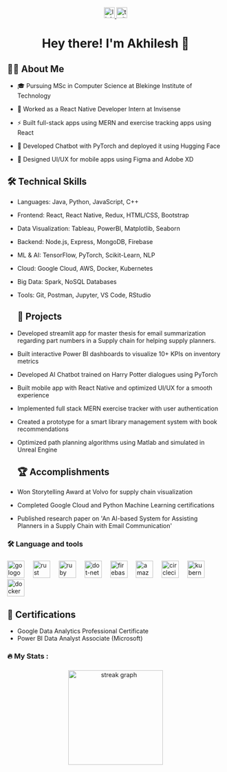 <div style="width:100%;height:0;padding-bottom:56%;position:relative;"></a></p>

###
<div align="center">
  <!-- LinkedIn -->
  <a href="https://www.linkedin.com/in/yadlapalli-akhilesh-9146a71b3/">
    <img src="https://img.shields.io/static/v1?message=LinkedIn&logo=linkedin&label=&color=0077B5&logoColor=white&labelColor=&style=for-the-badge" height="25" alt="linkedin logo"  />
  </a>


  <!-- Twitter -->
  <a href="https://twitter.com/Akhiles01446643">
    <img src="https://img.shields.io/static/v1?message=Twitter&logo=twitter&label=&color=1DA1F2&logoColor=white&labelColor=&style=for-the-badge" height="25" alt="twitter logo"  />
  </a>
</div>


###

<h1 align="center">Hey there! I'm Akhilesh 👋</h1>

###

## 👨‍💻 About Me

- 🎓 Pursuing MSc in Computer Science at Blekinge Institute of Technology

- 💼 Worked as a React Native Developer Intern at Invisense 

- ⚡ Built full-stack apps using MERN and exercise tracking apps using React

- 🤖 Developed Chatbot with PyTorch and deployed it using Hugging Face

- 🎨 Designed UI/UX for mobile apps using Figma and Adobe XD



## 🛠 Technical Skills

- Languages: Java, Python, JavaScript, C++

- Frontend: React, React Native, Redux, HTML/CSS, Bootstrap
  
- Data Visualization: Tableau, PowerBI, Matplotlib, Seaborn

- Backend: Node.js, Express, MongoDB, Firebase

- ML & AI: TensorFlow, PyTorch, Scikit-Learn, NLP

- Cloud: Google Cloud, AWS, Docker, Kubernetes

- Big Data: Spark, NoSQL Databases

- Tools: Git, Postman, Jupyter, VS Code, RStudio



  ## 🚀 Projects

- Developed streamlit app for master thesis for email summarization regarding part numbers in a Supply chain for helping supply planners.

- Built interactive Power BI dashboards to visualize 10+ KPIs on inventory metrics
  
- Developed AI Chatbot trained on Harry Potter dialogues using PyTorch

- Built mobile app with React Native and optimized UI/UX for a smooth experience

- Implemented full stack MERN exercise tracker with user authentication

- Created a prototype for a smart library management system with book recommendations

- Optimized path planning algorithms using Matlab and simulated in Unreal Engine


  ## 🏆 Accomplishments

- Won Storytelling Award at Volvo for supply chain visualization

- Completed Google Cloud and Python Machine Learning certifications 

- Published research paper on 'An AI-based System for Assisting Planners in a Supply Chain with Email Communication'





###

<h3 align="left">🛠 Language and tools</h3>

###

<div align="left">
  <img src="https://cdn.jsdelivr.net/gh/devicons/devicon/icons/go/go-original-wordmark.svg" height="40" alt="go logo"  />
  <img width="12" />
  <img src="https://cdn.jsdelivr.net/gh/devicons/devicon/icons/rust/rust-plain.svg" height="40" alt="rust logo"  />
  <img width="12" />
  <img src="https://cdn.jsdelivr.net/gh/devicons/devicon/icons/ruby/ruby-plain-wordmark.svg" height="40" alt="ruby logo"  />
  <img width="12" />
  <img src="https://cdn.jsdelivr.net/gh/devicons/devicon/icons/dot-net/dot-net-plain-wordmark.svg" height="40" alt="dot-net logo"  />
  <img width="12" />
  <img src="https://cdn.jsdelivr.net/gh/devicons/devicon/icons/firebase/firebase-plain-wordmark.svg" height="40" alt="firebase logo"  />
  <img width="12" />
  <img src="https://cdn.jsdelivr.net/gh/devicons/devicon/icons/amazonwebservices/amazonwebservices-original.svg" height="40" alt="amazonwebservices logo"  />
  <img width="12" />
  <img src="https://cdn.jsdelivr.net/gh/devicons/devicon/icons/circleci/circleci-plain.svg" height="40" alt="circleci logo"  />
  <img width="12" />
  <img src="https://cdn.jsdelivr.net/gh/devicons/devicon/icons/kubernetes/kubernetes-plain.svg" height="40" alt="kubernetes logo"  />
  <img width="12" />
  <img src="https://cdn.jsdelivr.net/gh/devicons/devicon/icons/docker/docker-plain-wordmark.svg" height="40" alt="docker logo"  />
</div>

## 📝 Certifications
- Google Data Analytics Professional Certificate
- Power BI Data Analyst Associate (Microsoft)

###

<h3 align="left">🔥   My Stats :</h3>

###

<div align="center">
  <img src="https://streak-stats.demolab.com?user=akhilsplendid&locale=en&mode=daily&theme=dark&hide_border=false&border_radius=5&order=3" height="220" alt="streak graph"  />
</div>

###
